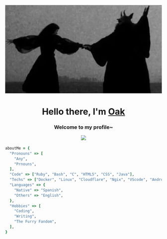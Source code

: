 <img src="src/banner.png" width="100%" height="50%">
<h1 align="center">Hello there, I'm <a href="https://oakatsume.xyz">Oak</a></h1>
<h3 align="center">Welcome to my profile~</h3>
<p align="center"> <img src="https://github-readme-stats.vercel.app/api?username=OakAtsume"></p>


```ruby
aboutMe = {
  "Pronouns" => [
    "Any",
    "Prnouns",
  ],
  "Code" => ["Ruby", "Bash", "C", "HTML5", "CSS", "Java"],
  "Techs" => ["Docker", "Linux", "Cloudflare", "Ngix", "VScode", "Android", "And more!"], # Linux my beloved :heart:
  "Languages" => {
    "Native" => "Spanish",
    "Others" => "English",
  },
  "Hobbies" => [
    "Coding",
    "Writing",
    "The Furry Fandom",
  ],
}
```

